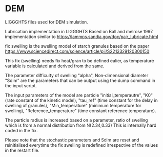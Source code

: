 # DEM
LIGGGHTS files used for DEM simulation.

Lubrication implementation in LIGGGHTS Based on Ball and melrose 1997. 
implementation similar to https://lammps.sandia.gov/doc/pair_lubricate.html 

fix swelling 
is the swelling model of starch granules based on the paper 
https://www.sciencedirect.com/science/article/pii/S2213329120300150 

This fix (swelling) needs fix heat/gran to be defined ealier, as temperature variable is calculated and derived from the same.   

The parameter difficulty of swelling "alpha", Non-dimensional diameter "Sdim" are the parameters that can be output using the
dump command in the input script. 

The input parameters of the model are particle "initial_temperautre", "K0" (rate constant of the kinetic model), "tau_ref" (time constant for 
the delay in swelling of granules), "Min_temperature" (minimum temperature for swelling), "Reference_temperature" (time constant reference temperature). 

The particle radius is increased based on a parameter, ratio of swelling which is from a normal distribution from N(2.34,0.33) 
This is internally hard coded in the fix. 

Please note that the stochastic parameters and Sdim are reset and reinitialised everytime the fix swelling is redefined irrespective of the values in the restart file.  
